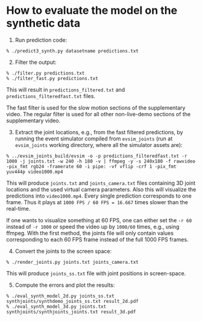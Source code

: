 # How to evaluate the model on the synthetic data

1. Run prediction code:
```
% ./predict3_synth.py datasetname predictions.txt
```

2. Filter the output:
```
% ./filter.py predictions.txt
% ./filter_fast.py predictions.txt
```

This will result in `predictions_filtered.txt` and `predictions_filteredfast.txt` files.

The fast filter is used for the slow motion sections of the supplementary video.
The regular filter is used for all other non-live-demo sections of the supplementary video.

3. Extract the joint locations, e.g., from the fast filtered predictions, by running the event simulator compiled from `evsim_joints` (run at `evsim_joints` working directory, where all the simulator assets are):
```
% ../evsim_joints_build/evsim -o -p predictions_filteredfast.txt -r 1000 -j joints.txt -w 240 -h 180 -v | ffmpeg -y -s 240x180 -f rawvideo -pix_fmt rgb24 -framerate 60 -i pipe: -vf vflip -crf 1 -pix_fmt yuv444p video1000.mp4
```
This will produce `joints.txt` and `joints_camera.txt` files containing 3D joint locations and the used virtual camera parameters. Also this will visualize the predictions into `video1000.mp4`. Every single prediction corresponds to one frame. Thus it plays at `1000 FPS / 60 FPS = 16.667` times slower than the real-time. 

If one wants to visualize something at 60 FPS, one can either set the `-r 60` instead of `-r 1000` or speed the video up by `1000/60` times, e.g., using ffmpeg. With the first method, the joints file will only contain values corresponding to each 60 FPS frame instead of the full 1000 FPS frames.

4. Convert the joints to the screen space:
```
% ./render_joints.py joints.txt joints_camera.txt
```

This will produce `joints_ss.txt` file with joint positions in screen-space.

5. Compute the errors and plot the results:
```
% ./eval_synth_model_2d.py joints_ss.txt synthjoints/synthdemo_joints_ss.txt result_2d.pdf
% ./eval_synth_model_3d.py joints.txt synthjoints/synthjoints_joints.txt result_3d.pdf
```
